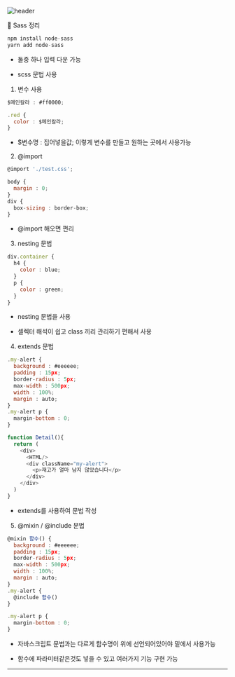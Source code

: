 ![header](https://capsule-render.vercel.app/api?type=waving&color=auto&height=300&section=header&text=리액트를%20다루는기술%20&fontSize=90&animation=fadeIn&fontAlignY=38&desc=%20이성규&descAlignY=65&descAlign=90)

🎨 Sass 정리 

``` javascript
npm install node-sass
yarn add node-sass
```

- 둘중 하나 입력  다운 가능

- scss 문법 사용

1. 변수 사용 

``` javascript
$메인칼라 : #ff0000;

.red {
  color : $메인칼라;
}
```

- $변수명 : 집어넣을값; 이렇게 변수를 만들고 원하는 곳에서 사용가능

2. @import

``` javascript
@import './test.css';
```

``` javascript
body {
  margin : 0;
} 
div {
  box-sizing : border-box;
}
```

- @import 해오면 편리

3. nesting 문법

``` javascript
div.container {
  h4 {
    color : blue;
  }
  p {
    color : green;
  }
}
```

- nesting 문법을 사용

- 셀렉터 해석이 쉽고 class 끼리 관리하기 편해서 사용

4. extends 문법

``` javascript
.my-alert {
  background : #eeeeee;
  padding : 15px;
  border-radius : 5px;
  max-width : 500px;
  width : 100%;
  margin : auto;
}
.my-alert p {
  margin-bottom : 0;
}
```

``` javascript
function Detail(){
  return (
    <div>
      <HTML/>
      <div className="my-alert">
        <p>재고가 얼마 남지 않았습니다</p>
      </div>
    </div>
  )
}
```

- extends를 사용하여 문법 작성

5. @mixin / @include 문법

``` javascript
@mixin 함수() {
  background : #eeeeee;
  padding : 15px;
  border-radius : 5px;
  max-width : 500px;
  width : 100%;
  margin : auto;
}
.my-alert {
  @include 함수()
}

.my-alert p {
  margin-bottom : 0;
}
```

- 자바스크립트 문법과는 다르게 함수명이 위에 선언되어있어야 밑에서 사용가능

- 함수에 파라미터같은것도 넣을 수 있고 여러가지 기능 구현 가능

---

